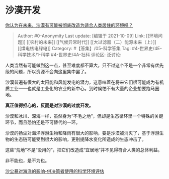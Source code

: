 # 沙漠开发
[你认为在未来，沙漠有可能被彻底改造为适合人类居住的环境吗？](https://www.zhihu.com/question/491374005/answer/2161924714)

> Author: #0-Anonymity
> Last update: [编辑于 2021-10-09]
> Link: [[环境问题]] [[农村的未来]] [[气候异常时代]] [[大过滤器（二）能源未来（上）]] [[煤电核电绿电]]
> Category: #【答集】/05-科学答集
> Tag: #4-世界史/4E-科学技术/1-科学 #4-世界史/4A-社科
> 评论区:
> 泛讨论:

人类当然有可能做到这一点，甚至难度都不算大，只不过这个不是一个非常有优先级的问题，所以资源不会向这里集中罢了。

沙漠普遍有很大的太阳能和风能发电的潜力，这意味着在将来它们很可能成为有机质工业——也就是工业化的农业的新中心。到时候怕不有大量的企业想要跑马圈地。

**真正值得担心的，反而是对沙漠的过度开发。**

沙漠和冰川、深海一样，虽然身为“不毛之地”，但却是生态循环里一个特殊的关键环节，而且恐怕还是不可替代的一环。

沙漠的扬尘对海洋浮游生物和降雨有很大的影响，要是沙漠被消灭了，基于浮游生物的生态链可能受到很大的影响，更别提降水变化所造成的生态冲击了。

这些“荒地”不是“没用的”，把它们改造成“宜居地”并不见得符合人类的总体利益。

非不能也，是不为也。

[沙尘暴对海洋的影响-供决策者使用的科学环境评估](https://link.zhihu.com/?target=https%3A//wedocs.unep.org/bitstream/handle/20.500.11822/34301/SDOSC.pdf%3Fsequence%3D4%26isAllowed%3Dy)
